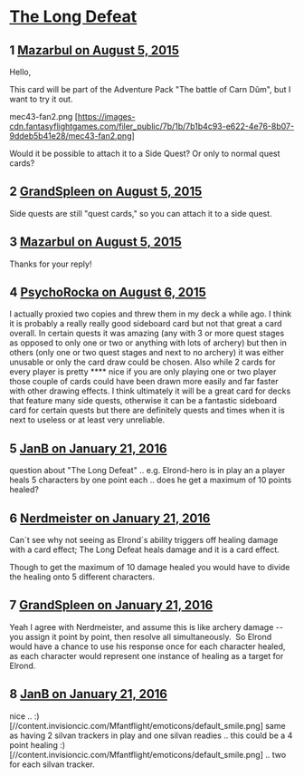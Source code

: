 # [The Long Defeat](https://community.fantasyflightgames.com/topic/184235-the-long-defeat/)

## 1 [Mazarbul on August 5, 2015](https://community.fantasyflightgames.com/topic/184235-the-long-defeat/?do=findComment&comment=1721368)

Hello,

This card will be part of the Adventure Pack "The battle of Carn Dûm", but I want to try it out.

mec43-fan2.png [https://images-cdn.fantasyflightgames.com/filer_public/7b/1b/7b1b4c93-e622-4e76-8b07-9ddeb5b41e28/mec43-fan2.png]

Would it be possible to attach it to a Side Quest? Or only to normal quest cards?

## 2 [GrandSpleen on August 5, 2015](https://community.fantasyflightgames.com/topic/184235-the-long-defeat/?do=findComment&comment=1721512)

Side quests are still "quest cards," so you can attach it to a side quest.

## 3 [Mazarbul on August 5, 2015](https://community.fantasyflightgames.com/topic/184235-the-long-defeat/?do=findComment&comment=1721813)

Thanks for your reply!

## 4 [PsychoRocka on August 6, 2015](https://community.fantasyflightgames.com/topic/184235-the-long-defeat/?do=findComment&comment=1722354)

I actually proxied two copies and threw them in my deck a while ago. I think it is probably a really really good sideboard card but not that great a card overall. In certain quests it was amazing (any with 3 or more quest stages as opposed to only one or two or anything with lots of archery) but then in others (only one or two quest stages and next to no archery) it was either unusable or only the card draw could be chosen. Also while 2 cards for every player is pretty **** nice if you are only playing one or two player those couple of cards could have been drawn more easily and far faster with other drawing effects. I think ultimately it will be a great card for decks that feature many side quests, otherwise it can be a fantastic sideboard card for certain quests but there are definitely quests and times when it is next to useless or at least very unreliable. 

## 5 [JanB on January 21, 2016](https://community.fantasyflightgames.com/topic/184235-the-long-defeat/?do=findComment&comment=2003937)

question about "The Long Defeat" .. e.g. Elrond-hero is in play an a player heals 5 characters by one point each .. does he get a maximum of 10 points healed?

## 6 [Nerdmeister on January 21, 2016](https://community.fantasyflightgames.com/topic/184235-the-long-defeat/?do=findComment&comment=2003984)

Can´t see why not seeing as Elrond´s ability triggers off healing damage with a card effect; The Long Defeat heals damage and it is a card effect.

Though to get the maximum of 10 damage healed you would have to divide the healing onto 5 different characters.

## 7 [GrandSpleen on January 21, 2016](https://community.fantasyflightgames.com/topic/184235-the-long-defeat/?do=findComment&comment=2004262)

Yeah I agree with Nerdmeister, and assume this is like archery damage -- you assign it point by point, then resolve all simultaneously.  So Elrond would have a chance to use his response once for each character healed, as each character would represent one instance of healing as a target for Elrond.

## 8 [JanB on January 21, 2016](https://community.fantasyflightgames.com/topic/184235-the-long-defeat/?do=findComment&comment=2004278)

nice .. :) [//content.invisioncic.com/Mfantflight/emoticons/default_smile.png] same as having 2 silvan trackers in play and one silvan readies .. this could be a 4 point healing :) [//content.invisioncic.com/Mfantflight/emoticons/default_smile.png] .. two for each silvan tracker.

